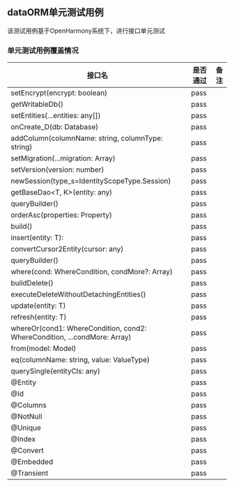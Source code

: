 ## dataORM单元测试用例

该测试用例基于OpenHarmony系统下，进行接口单元测试

### 单元测试用例覆盖情况

|接口名 | 是否通过 |备注|
|---|---|---|
|setEncrypt(encrypt: boolean)|pass|
|getWritableDb()|pass|
|setEntities(...entities: any[])|pass|
|onCreate_D(db: Database)|pass|
|addColumn(columnName: string, columnType: string)|pass|
|setMigration(...migration: Array<Migration>)|pass|
|setVersion(version: number)|pass|
|newSession(type_s=IdentityScopeType.Session)|pass|
|getBaseDao<T, K>(entity: any)|pass|
|queryBuilder()|pass|
|orderAsc(properties: Property)|pass|
|build()|pass|
|insert(entity: T):|pass|
|convertCursor2Entity(cursor: any)|pass|
|queryBuilder()|pass|
|where(cond: WhereCondition, condMore?: Array<WhereCondition>)|pass|
|buildDelete()|pass|
|executeDeleteWithoutDetachingEntities()|pass|
|update(entity: T)|pass|
|refresh(entity: T)|pass|
|whereOr(cond1: WhereCondition, cond2: WhereCondition, ...condMore: Array<WhereCondition>)|pass|
|from(model: Model) |pass|
|eq(columnName: string, value: ValueType)|pass|
|querySingle(entityCls: any)|pass|
|@Entity|pass|
|@Id|pass|
|@Columns|pass|
|@NotNull|pass|
|@Unique|pass|
|@Index|pass|
|@Convert|pass|
|@Embedded|pass|
|@Transient|pass|



